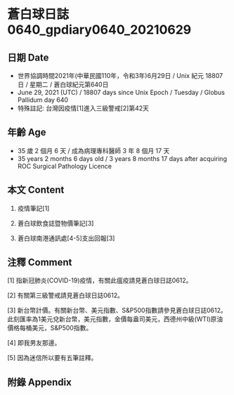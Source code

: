 [_metadata_:encoding]: - "utf-8"
[_metadata_:language]: - "zh-Hant-TW"
[_metadata_:fileformat]: - "markdown"
[_metadata_:MIME_type]: - "text/plain"
[_metadata_:markdown_version]: - "commonmark version 0.29"
[_metadata_:markdown_spec]: - "https://spec.commonmark.org/0.29/"

# 蒼白球日誌0640_gpdiary0640_20210629 #

## 日期 Date ##

* 世界協調時間2021年(中華民國110年，令和3年)6月29日 / Unix 紀元 18807 日 / 星期二 / 蒼白球紀元第640日
* June 29, 2021 (UTC) / 18807 days since Unix Epoch / Tuesday / Globus Pallidum day 640
* 特殊註記: 台灣因疫情[1]進入三級警戒[2]第42天

## 年齡 Age ##

* 35 歲 2 個月 6 天 / 成為病理專科醫師 3 年 8 個月 17 天
* 35 years 2 months 6 days old / 3 years 8 months 17 days after acquiring ROC Surgical Pathology Licence

## 本文 Content ##

1. 疫情筆記[1]

    
2. 蒼白球飲食誌暨物價筆記[3]

    
3. 蒼白球南港通訊處[4-5]支出回報[3]

    

## 注釋 Comment ##

[1] 指新冠肺炎(COVID-19)疫情，有關此瘟疫請見蒼白球日誌0612。


[2] 有關第三級警戒請見蒼白球日誌0612。


[3] 新台幣計價。有關新台幣、美元指數、S&P500指數請參見蒼白球日誌0612。此刻匯率為1美元兌新台幣，美元指數，金價每盎司美元，西德州中級(WTI)原油價格每桶美元，S&P500指數。


[4] 即我男友那邊。


[5] 因為迷信所以要有五筆註釋。



## 附錄 Appendix ##

